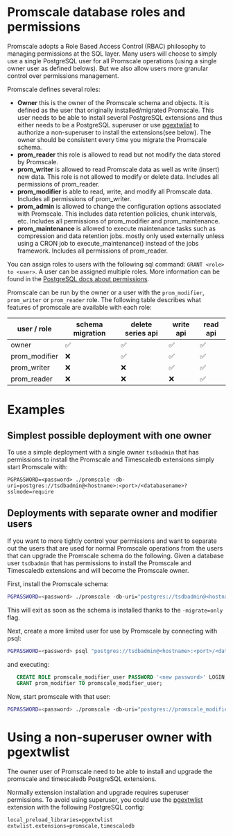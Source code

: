 # Promscale database roles and permissions

Promscale adopts a Role Based Access Control (RBAC) philosophy to managing permissions
at the SQL layer. Many users will choose to simply use a single PostgreSQL user for all
Promscale operations (using a single owner user as defined belows).
But we also allow users more granular control over permissions management.

Promscale defines several roles:
- **Owner** this is the owner of the Promscale schema and objects. It is defined
  as the user that originally installed/migrated Promscale. This user needs to be
  able to install several PostgreSQL extensions and thus either needs to be a
  PostgreSQL superuser or use [pgextwlist](https://github.com/dimitri/pgextwlist) to authorize
  a non-superuser to install the extensions(see below). The owner should be consistent
  every time you migrate the Promscale schema.
- **prom_reader** this role is allowed to read but not modify the data stored by Promscale.
- **prom_writer** is allowed to read Promscale data as well as write (insert) new data. This
  role is not allowed to modify or delete data. Includes all permissions of prom_reader.
- **prom_modifier** is able to read, write, and modify all Promscale data. Includes all permissions of prom_writer.
- **prom_admin** is allowed to change the configuration options associated with Promscale. This
  includes data retention policies, chunk intervals, etc. Includes all permissions of prom_modifier and prom_maintenance.
- **prom_maintenance** is allowed to execute maintenance tasks such as compression and data retention jobs.
  mostly only used externally unless using a CRON job to execute_maintenance() instead of the jobs framework.
  Includes all permissions of prom_reader.

You can assign roles to users with the following sql command:
`GRANT <role> to <user>`. A user can be assigned multiple roles. More information
can be found in the [PostgreSQL docs about permissions](https://www.postgresql.org/docs/current/user-manag.html).


Promscale can be run by the owner or a user with the `prom_modifier`, `prom_writer` or `prom_reader` role.
The following table describes what features of promscale are available with each role:

|user / role| schema migration | delete series api | write api | read api |
| --- | --- | --- | --- | --- |
| owner | ✅ | ✅ | ✅ | ✅|
| prom_modifier | ❌ | ✅ | ✅ | ✅|
| prom_writer | ❌ | ❌ | ✅ | ✅|
| prom_reader | ❌ | ❌ | ❌ | ✅|


# Examples

## Simplest possible deployment with one owner

To use a simple deployment with a single owner `tsdbadmin` that has permissions to
install the Promscale and Timescaledb extensions simply start Promscale with:

`PGPASSWORD=<password> ./promscale -db-uri=postgres://tsdbadmin@<hostname>:<port>/<databasename>?sslmode=require`

## Deployments with separate owner and modifier users

If you want to more tightly control your permissions and want to separate out
the users that are used for normal Promscale operations from the users that
can upgrade the Promscale schema do the following. Given a database user `tsdbadmin`
that has permissions to install the Promscale and Timescaledb extensions and will
become the Promscale owner.

First, install the Promscale schema:

```sh
PGPASSWORD=<password> ./promscale -db-uri="postgres://tsdbadmin@<hostname>:<port>/<databasename>?sslmode=require" -migrate=only
```

This will exit as soon as the schema is installed thanks to the `-migrate=only` flag.

Next, create a more limited user for use by Promscale by connecting with psql:
```sh
PGPASSWORD=<password> psql "postgres://tsdbadmin@<hostname>:<port>/<databasename>?sslmode=require"
```
and executing:

```sql
   CREATE ROLE promscale_modifier_user PASSWORD '<new password>' LOGIN;
   GRANT prom_modifier TO promscale_modifier_user;
```

Now, start promscale with that user:

```sh
PGPASSWORD=<password> ./promscale -db-uri="postgres://promscale_modifier_user@<hostname>:<port>/<databasename>?sslmode=require"  -install-extensions=false -migrate=false -upgrade-extensions=false`
```

# Using a non-superuser owner with pgextwlist

The owner user of Promscale need to be able to install
and upgrade the promscale and timescaledb PostgreSQL extensions.

Normally extension installation and upgrade requires superuser permissions. To avoid
using superuser, you could use the [pgextwlist](https://github.com/dimitri/pgextwlist) extension with the following PostgreSQL
config:
```
local_preload_libraries=pgextwlist
extwlist.extensions=promscale,timescaledb
```